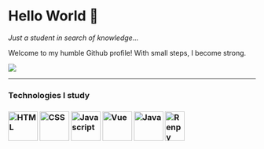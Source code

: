 <div>
<h1>Hello World 👋</h1>

<i>Just a student in search of knowledge...</i>

Welcome to my humble Github profile! With small steps, I become strong.

<a href="https://github.com/zsGuil">
  <img src="https://github-readme-stats.vercel.app/api?username=zsGuil&show_icons=true&theme=dark" /><br>
</a>

<hr>

<div>
  <h3>Technologies I study<h3>
    <img alt="HTML" width="60" height="60" src="https://cdn.jsdelivr.net/gh/devicons/devicon/icons/html5/html5-original.svg" />
    <img alt="CSS" width="60" height="60" src="https://cdn.jsdelivr.net/gh/devicons/devicon/icons/css3/css3-original.svg" />
    <img alt="Javascript" width="60" height="60" src="https://cdn.jsdelivr.net/gh/devicons/devicon/icons/javascript/javascript-original.svg" />
    <img alt="Vue" width="60" height="60" src="https://cdn.jsdelivr.net/gh/devicons/devicon/icons/vuejs/vuejs-original.svg" />
    <img alt="Java" width="60" height="60" src="https://cdn.jsdelivr.net/gh/devicons/devicon/icons/java/java-original.svg" />
    <img alt="Renpy" width="40" height="60" src="https://camo.githubusercontent.com/dfd1362396831ba8c0d8b550ac39c4544a45778c36b2a16346749ab56610911c/68747470733a2f2f75706c6f61642e77696b696d656469612e6f72672f77696b6970656469612f636f6d6d6f6e732f372f37652f52656e25453225383025393950795f4c6f676f5f362d31332d365f3230307833303770782e706e67">
   
</div>
